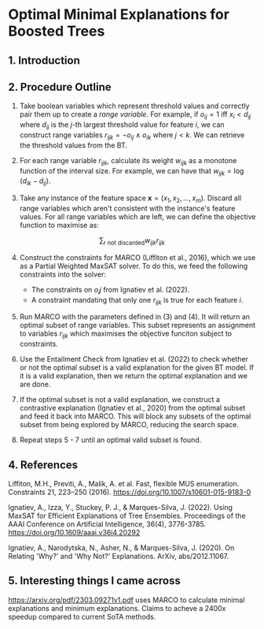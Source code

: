 # Optimal Minimal Explanations for Boosted Trees

## 1. Introduction

## 2. Procedure Outline

1. Take boolean variables which represent threshold values and correctly pair them up to create a *range variable*. For example, if $o_{ij} = 1$ iff $x_i < d_{ij}$ where $d_{ij}$ is the $j$-th largest threshold value for feature $i$, we can construct range variables $r_{ijk} = \lnot o_{ij} \land o_{ik}$ where $j < k$. We can retrieve the threshold values from the BT.

2. For each range variable $r_{ijk}$, calculate its weight $w_{ijk}$ as a monotone function of the interval size. For example, we can have that $w_{ijk} = \log(d_{ik} - d_{ij})$.

3. Take any instance of the feature space $\mathbf{x} = (x_1, x_2, ..., x_m)$. Discard all range variables which aren't consistent with the instance's feature values. For all range variables which are left, we can define the objective function to maximise as:

$$\sum_{\text{r not discarded}} w_{ijk}r_{ijk}$$

4. Construct the constraints for MARCO (Liffiton et al., 2016), which we use as a Partial Weighted MaxSAT solver. To do this, we feed the following constraints into the solver:
    -  The constraints on $o_ij$ from Ignatiev et al. (2022).
    -  A constraint mandating that only one $r_{ijk}$ is true for each feature $i$.
  
5. Run MARCO with the parameters defined in (3) and (4). It will return an optimal subset of range variables. This subset represents an assignment to variables $r_{ijk}$ which maximises the objective funciton subject to constraints.

6. Use the Entailment Check from Ignatiev et al. (2022) to check whether or not the optimal subset is a valid explanation for the given BT model. If it is a valid explanation, then we return the optimal explanation and we are done.

7. If the optimal subset is not a valid explanation, we construct a contrastive explanation (Ignatiev et al., 2020) from the optimal subset and feed it back into MARCO. This will block any subsets of the optimal subset from being explored by MARCO, reducing the search space.

8. Repeat steps 5 - 7 until an optimal valid subset is found.

## 4. References

Liffiton, M.H., Previti, A., Malik, A. et al. Fast, flexible MUS enumeration. Constraints 21, 223–250 (2016). https://doi.org/10.1007/s10601-015-9183-0

Ignatiev, A., Izza, Y., Stuckey, P. J., & Marques-Silva, J. (2022). Using MaxSAT for Efficient Explanations of Tree Ensembles. Proceedings of the AAAI Conference on Artificial Intelligence, 36(4), 3776-3785. https://doi.org/10.1609/aaai.v36i4.20292

Ignatiev, A., Narodytska, N., Asher, N., & Marques-Silva, J. (2020). On Relating 'Why?' and 'Why Not?' Explanations. ArXiv, abs/2012.11067.

## 5. Interesting things I came across

https://arxiv.org/pdf/2303.09271v1.pdf uses MARCO to calculate minimal explanations and minimum explanations. Claims to acheve a 2400x speedup compared to current SoTA methods.
